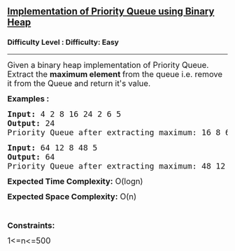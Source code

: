 <h2><a href="https://www.geeksforgeeks.org/problems/implementation-of-priority-queue-using-binary-heap/1?page=2&status=unsolved&sortBy=accuracy">Implementation of Priority Queue using Binary Heap</a></h2><h3>Difficulty Level : Difficulty: Easy</h3><hr><div class="problems_problem_content__Xm_eO"><p><span style="font-size: 18px;">Given a binary heap implementation of Priority Queue. Extract the <strong>maximum element </strong>from the queue&nbsp;i.e. remove it&nbsp;from the Queue and return it's value.&nbsp;</span></p>
<p><span style="font-size: 18px;"><strong>Examples :</strong></span></p>
<pre><span style="font-size: 18px;"><strong>Input:</strong> 4 2 8 16 24 2 6 5</span>
<span style="font-size: 18px;"><strong>Output:</strong> 24</span>
<span style="font-size: 18px;">Priority Queue after extracting maximum: 16 8 6 5 2 2 4</span></pre>
<pre><span style="font-size: 18px;"><strong>Input:</strong> 64 12 8 48 5</span>
<span style="font-size: 18px;"><strong>Output:</strong> 64</span>
<span style="font-size: 18px;">Priority Queue after extracting maximum: 48 12 8 5</span>
</pre>
<p><span style="font-size: 18px;"><strong>Expected Time Complexity:</strong> O(logn)</span></p>
<p><span style="font-size: 18px;"><strong>Expected Space Complexity:</strong> O(n)</span></p>
<p>&nbsp;</p>
<p><strong><span style="font-size: 18px;">Constraints:</span></strong></p>
<p><span style="font-size: 18px;">1&lt;=n&lt;=500</span></p></div>